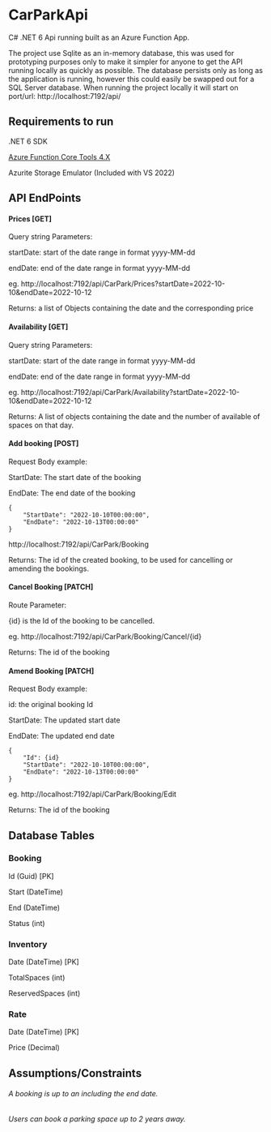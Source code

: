 # CarParkApi
C# .NET 6 Api running built as an Azure Function App.

The project use Sqlite as an in-memory database, this was used for prototyping purposes only to make it simpler for anyone to get the API running locally as quickly as possible. The database persists only as long as the application is running, however this could easily be swapped out for a SQL Server database. When running the project locally it will start on port/url: http://localhost:7192/api/

## Requirements to run
.NET 6 SDK

[Azure Function Core Tools 4.X](https://docs.microsoft.com/en-us/azure/azure-functions/functions-run-local?tabs=v4%2Cwindows%2Ccsharp%2Cportal%2Cbash)

Azurite Storage Emulator (Included with VS 2022)


## API EndPoints
#### Prices [GET]
Query string Parameters:

startDate: start of the date range in format yyyy-MM-dd

endDate: end of the date range in format yyyy-MM-dd

eg.
http://localhost:7192/api/CarPark/Prices?startDate=2022-10-10&endDate=2022-10-12

Returns:
a list of Objects containing the date and the corresponding price

#### Availability [GET]
Query string Parameters:

startDate: start of the date range in format yyyy-MM-dd

endDate: end of the date range in format yyyy-MM-dd

eg.
http://localhost:7192/api/CarPark/Availability?startDate=2022-10-10&endDate=2022-10-12

Returns:
A list of objects containing the date and the number of available of spaces on that day.

#### Add booking [POST]
Request Body example:

StartDate: The start date of the booking

EndDate: The end date of the booking

```
{
    "StartDate": "2022-10-10T00:00:00",
    "EndDate": "2022-10-13T00:00:00"
}
```

http://localhost:7192/api/CarPark/Booking

Returns:
The id of the created booking, to be used for cancelling or amending the bookings.

#### Cancel Booking [PATCH]
Route Parameter: 

{id} is the Id of the booking to be cancelled.

eg.
http://localhost:7192/api/CarPark/Booking/Cancel/{id}

Returns:
The id of the booking

#### Amend Booking [PATCH]

Request Body example:

id: the original booking Id

StartDate: The updated start date

EndDate: The updated end date
```
{
    "Id": {id}
    "StartDate": "2022-10-10T00:00:00",
    "EndDate": "2022-10-13T00:00:00"
}
```
eg.
http://localhost:7192/api/CarPark/Booking/Edit

Returns:
The id of the booking


## Database Tables

### Booking
Id (Guid) [PK]

Start (DateTime)

End (DateTime)

Status (int)

### Inventory
Date (DateTime) [PK]

TotalSpaces (int)

ReservedSpaces (int)

### Rate
Date (DateTime) [PK]

Price (Decimal)

## Assumptions/Constraints
###### A booking is up to an including the end date.
###### Users can book a parking space up to 2 years away.





